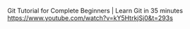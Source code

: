 Git Tutorial for Complete Beginners | Learn Git in 35 minutes
https://www.youtube.com/watch?v=kY5HtrkjSj0&t=293s
